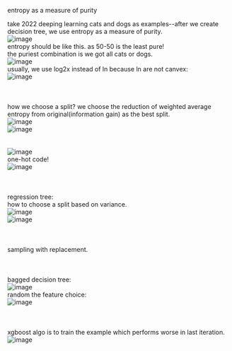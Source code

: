 entropy as a measure of purity  

take 2022 deeping learning cats and dogs as examples--after we create decision tree, we use entropy as a measure of purity.  
![image](https://user-images.githubusercontent.com/111692657/210664964-e0286c99-9e78-4197-b9d6-df8269de9207.png)  
entropy should be like this. as 50-50 is the least pure!  
the puriest combination is we got all cats or dogs.  
![image](https://user-images.githubusercontent.com/111692657/210678923-5cc2dd38-a773-4807-bb69-5e0d30761fe5.png)  
usually, we use log2x instead of ln because ln are not canvex:  
![image](https://user-images.githubusercontent.com/111692657/210680750-1da6e079-3e52-4081-913c-9164f84fb4bd.png)  
<br>
<br>
<br>
how we choose a split?
we choose the reduction of weighted average entropy from original(information gain) as the best split.  
![image](https://user-images.githubusercontent.com/111692657/210681544-dec7b803-9512-4140-ae45-eac761e0b973.png)   
![image](https://user-images.githubusercontent.com/111692657/210681707-faec0b25-bc74-4dc9-8cb8-4ef421e5865d.png)  
<br>
<br>
![image](https://user-images.githubusercontent.com/111692657/210683940-5b560012-f5a0-49c4-8b5e-bf9cb661f7a5.png)  
one-hot code!  
![image](https://user-images.githubusercontent.com/111692657/210684107-5cf345aa-c49e-4c87-86bd-1614f4a37fb0.png)  
<br>
<br>
<br>
regression tree:  
how to choose a split based on variance.  
![image](https://user-images.githubusercontent.com/111692657/210686221-4f7be052-4d98-4e7a-873c-c5b50fe6923d.png)  
![image](https://user-images.githubusercontent.com/111692657/210686836-a2896e84-6bd7-4968-b1b7-003ee1050274.png)  
<br>
<br>
<br>
sampling with replacement.  
<br>
<br>
<br>
bagged decision tree:  
![image](https://user-images.githubusercontent.com/111692657/210688347-f2b0f473-7ce8-41ac-9606-610e8e08afb7.png)  
random the feature choice:  
![image](https://user-images.githubusercontent.com/111692657/210689146-7ef75b9b-c03f-43aa-8c4a-e40b065c869e.png)  
<br>
<br>
<br>
xgboost algo is to train the example which performs worse in last iteration.   
![image](https://user-images.githubusercontent.com/111692657/210689979-dc06c529-f56f-495d-b67e-9a7666e72dde.png)  







